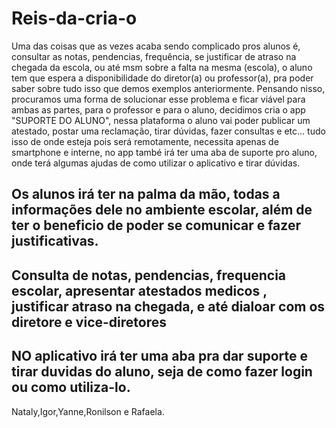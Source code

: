 # Reis-da-cria-o
Uma das coisas que as vezes acaba sendo complicado pros alunos é, consultar as notas, pendencias, frequência, se justificar de atraso na chegada da escola, ou até msm sobre a falta na mesma (escola), o aluno tem que espera a disponibilidade do diretor(a) ou professor(a), pra poder saber sobre tudo isso que demos exemplos anteriormente. Pensando nisso, procuramos uma forma de solucionar esse problema e ficar viável para ambas as partes, para o professor e para o aluno, decidimos cria o app "SUPORTE DO ALUNO", nessa plataforma o aluno vai poder publicar um atestado, postar uma reclamação, tirar dúvidas, fazer consultas e etc... tudo isso de onde esteja pois será remotamente, necessita apenas de smartphone e interne, no app també irá ter uma aba de suporte pro aluno, onde terá algumas ajudas de como utilizar o aplicativo e tirar dúvidas.

##  Os alunos irá ter na palma da mão, todas a informações dele no ambiente escolar, além de ter o beneficio de poder se comunicar e fazer justificativas.

## Consulta de notas, pendencias,  frequencia escolar, apresentar atestados medicos , justificar atraso na chegada, e até dialoar com os diretore e vice-diretores

## NO aplicativo irá ter uma aba pra dar suporte e tirar duvidas do aluno, seja de como fazer login ou como utiliza-lo.

Nataly,Igor,Yanne,Ronilson e Rafaela.
